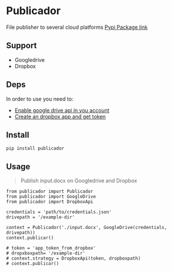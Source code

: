 # Publicador

File publisher to several cloud platforms
[Pypi Package link](https://pypi.org/project/publicador/)

## Support

- Googledrive
- Dropbox

## Deps

In order to use you need to:
- [Enable google drive api in you account](https://developers.google.com/drive/api/v3/enable-drive-api)
- [Create an dropbox app and get token](https://www.dropbox.com/developers/)

## Install

`pip install publicador`

## Usage
> Publish input.docx on Googledrive and Dropbox

```
from publicador import Publicador
from publicador import GoogleDrive
from publicador import DropboxApi

credentials = 'path/to/credentials.json'
drivepath = '/example-dir'

context = Publicador('./input.docx', GoogleDrive(credentials, drivepath))
context.publicar()

# token = 'app_token_from_dropbox'
# dropxboxpath= '/example-dir'
# context.strategy = DropboxApi(token, dropboxpath)
# context.publicar()

```

